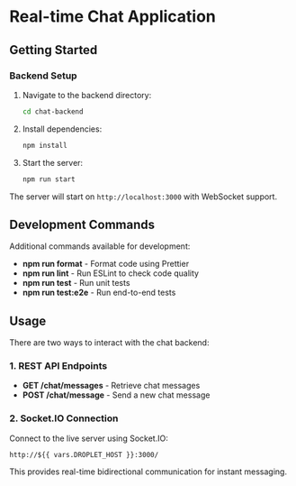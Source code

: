 # Real-time Chat Application

## Getting Started

### Backend Setup

1. Navigate to the backend directory:
   ```bash
   cd chat-backend
   ```

2. Install dependencies:
   ```bash
   npm install
   ```

3. Start the server:
   ```bash
   npm run start
   ```

The server will start on `http://localhost:3000` with WebSocket support.

## Development Commands

Additional commands available for development:

- **npm run format** - Format code using Prettier
- **npm run lint** - Run ESLint to check code quality
- **npm run test** - Run unit tests
- **npm run test:e2e** - Run end-to-end tests

## Usage

There are two ways to interact with the chat backend:

### 1. REST API Endpoints

- **GET /chat/messages** - Retrieve chat messages
- **POST /chat/message** - Send a new chat message

### 2. Socket.IO Connection

Connect to the live server using Socket.IO:
```
http://${{ vars.DROPLET_HOST }}:3000/
```

This provides real-time bidirectional communication for instant messaging.
